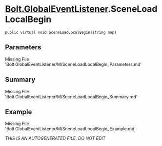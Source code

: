 # [Bolt.GlobalEventListener](Types/Bolt.GlobalEventListener.md).SceneLoadLocalBegin
`public virtual void SceneLoadLocalBegin(string map)`
## Parameters
Missing File 'Bolt.GlobalEventListener/M/SceneLoadLocalBegin_Parameters.md'
## Summary
Missing File 'Bolt.GlobalEventListener/M/SceneLoadLocalBegin_Summary.md'
## Example
Missing File 'Bolt.GlobalEventListener/M/SceneLoadLocalBegin_Example.md'

*THIS IS AN AUTOGENERATED FILE, DO NOT EDIT*
